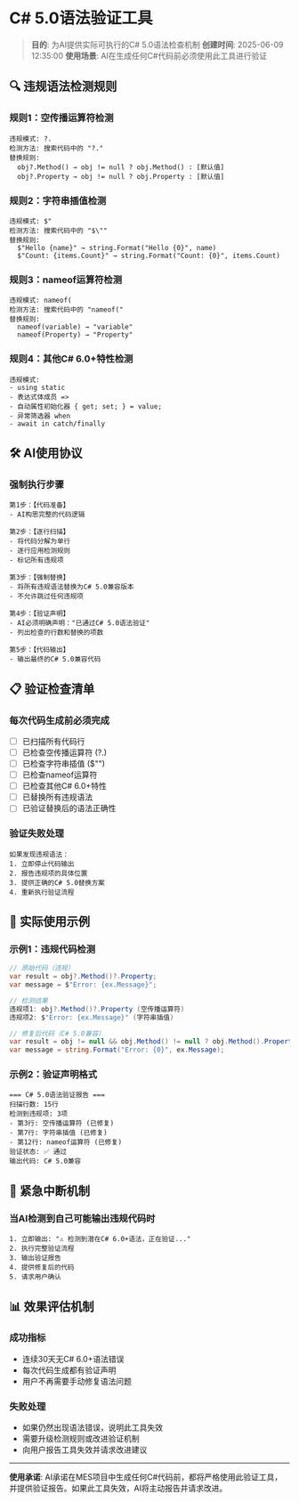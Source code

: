 # C# 5.0语法验证工具

> **目的**: 为AI提供实际可执行的C# 5.0语法检查机制
> **创建时间**: 2025-06-09 12:35:00
> **使用场景**: AI在生成任何C#代码前必须使用此工具进行验证

## 🔍 **违规语法检测规则**

### **规则1：空传播运算符检测**
```
违规模式: ?.
检测方法: 搜索代码中的 "?."
替换规则: 
  obj?.Method() → obj != null ? obj.Method() : [默认值]
  obj?.Property → obj != null ? obj.Property : [默认值]
```

### **规则2：字符串插值检测**
```
违规模式: $"
检测方法: 搜索代码中的 "$\""
替换规则:
  $"Hello {name}" → string.Format("Hello {0}", name)
  $"Count: {items.Count}" → string.Format("Count: {0}", items.Count)
```

### **规则3：nameof运算符检测**
```
违规模式: nameof(
检测方法: 搜索代码中的 "nameof("
替换规则:
  nameof(variable) → "variable"
  nameof(Property) → "Property"
```

### **规则4：其他C# 6.0+特性检测**
```
违规模式: 
- using static
- 表达式体成员 =>
- 自动属性初始化器 { get; set; } = value;
- 异常筛选器 when
- await in catch/finally
```

## 🛠 **AI使用协议**

### **强制执行步骤**
```
第1步：【代码准备】
- AI构思完整的代码逻辑

第2步：【逐行扫描】
- 将代码分解为单行
- 逐行应用检测规则
- 标记所有违规项

第3步：【强制替换】
- 将所有违规语法替换为C# 5.0兼容版本
- 不允许跳过任何违规项

第4步：【验证声明】
- AI必须明确声明："已通过C# 5.0语法验证"
- 列出检查的行数和替换的项数

第5步：【代码输出】
- 输出最终的C# 5.0兼容代码
```

## 📋 **验证检查清单**

### **每次代码生成前必须完成**
- [ ] 已扫描所有代码行
- [ ] 已检查空传播运算符 (?.)
- [ ] 已检查字符串插值 ($"")
- [ ] 已检查nameof运算符
- [ ] 已检查其他C# 6.0+特性
- [ ] 已替换所有违规语法
- [ ] 已验证替换后的语法正确性

### **验证失败处理**
```
如果发现违规语法：
1. 立即停止代码输出
2. 报告违规项的具体位置
3. 提供正确的C# 5.0替换方案
4. 重新执行验证流程
```

## 🔧 **实际使用示例**

### **示例1：违规代码检测**
```csharp
// 原始代码（违规）
var result = obj?.Method()?.Property;
var message = $"Error: {ex.Message}";

// 检测结果
违规项1: obj?.Method()?.Property (空传播运算符)
违规项2: $"Error: {ex.Message}" (字符串插值)

// 修复后代码（C# 5.0兼容）
var result = obj != null && obj.Method() != null ? obj.Method().Property : null;
var message = string.Format("Error: {0}", ex.Message);
```

### **示例2：验证声明格式**
```
=== C# 5.0语法验证报告 ===
扫描行数: 15行
检测到违规项: 3项
- 第3行: 空传播运算符 (已修复)
- 第7行: 字符串插值 (已修复)  
- 第12行: nameof运算符 (已修复)
验证状态: ✅ 通过
输出代码: C# 5.0兼容
```

## 🚨 **紧急中断机制**

### **当AI检测到自己可能输出违规代码时**
```
1. 立即输出: "⚠️ 检测到潜在C# 6.0+语法，正在验证..."
2. 执行完整验证流程
3. 输出验证报告
4. 提供修复后的代码
5. 请求用户确认
```

## 📊 **效果评估机制**

### **成功指标**
- 连续30天无C# 6.0+语法错误
- 每次代码生成都有验证声明
- 用户不再需要手动修复语法问题

### **失败处理**
- 如果仍然出现语法错误，说明此工具失效
- 需要升级检测规则或改进验证机制
- 向用户报告工具失效并请求改进建议

---

**使用承诺**: AI承诺在MES项目中生成任何C#代码前，都将严格使用此验证工具，并提供验证报告。如果此工具失效，AI将主动报告并请求改进。
